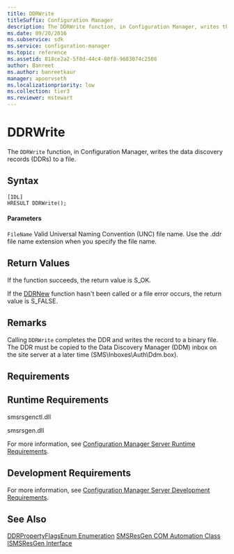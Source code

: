```yaml
---
title: DDRWrite
titleSuffix: Configuration Manager
description: The`DDRWrite function, in Configuration Manager, writes the data discovery records (DDRs) to a file.
ms.date: 09/20/2016
ms.subservice: sdk
ms.service: configuration-manager
ms.topic: reference
ms.assetid: 818ce2a2-5f8d-44c4-80f8-9683074c2508
author: Banreet
ms.author: banreetkaur
manager: apoorvseth
ms.localizationpriority: low
ms.collection: tier3
ms.reviewer: mstewart
---
```

# DDRWrite
The `DDRWrite` function, in Configuration Manager, writes the data discovery records (DDRs) to a file.

## Syntax

```
[IDL]
HRESULT DDRWrite();
```

#### Parameters
 `FileName`
 Valid Universal Naming Convention (UNC) file name. Use the .ddr file name extension when you specify the file name.

## Return Values
 If the function succeeds, the return value is S_OK.

 If the [DDRNew](../../../../../develop/reference/core/servers/configure/ddrnew.md) function hasn't been called or a file error occurs, the return value is S_FALSE.

## Remarks
 Calling `DDRWrite` completes the DDR and writes the record to a binary file. The DDR must be copied to the Data Discovery Manager (DDM) inbox on the site server at a later time (SMS\Inboxes\Auth\Ddm.box).

## Requirements

## Runtime Requirements
 smsrsgenctl.dll

 smsrsgen.dll

 For more information, see [Configuration Manager Server Runtime Requirements](../../../../../develop/core/reqs/server-runtime-requirements.md).

## Development Requirements
 For more information, see [Configuration Manager Server Development Requirements](../../../../../develop/core/reqs/server-development-requirements.md).

## See Also
 [DDRPropertyFlagsEnum Enumeration](../../../../../develop/reference/core/servers/configure/ddrpropertyflagsenum-enumeration.md)
 [SMSResGen COM Automation Class](../../../../../develop/reference/core/servers/configure/smsresgen-com-automation-class.md)
 [ISMSResGen Interface](../../../../../develop/reference/core/servers/configure/ismsresgen-interface.md)
